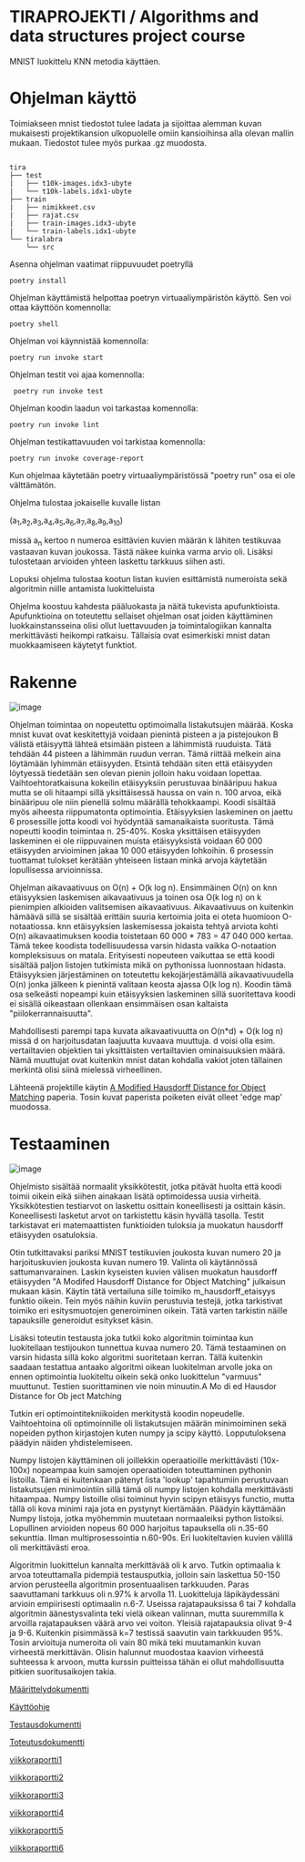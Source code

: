 # TIRAPROJEKTI / Algorithms and data structures project course

MNIST luokittelu KNN metodia käyttäen.


# Ohjelman käyttö

Toimiakseen mnist tiedostot tulee ladata ja sijoittaa alemman kuvan mukaisesti projektikansion ulkopuolelle omiin kansioihinsa alla olevan mallin mukaan.
Tiedostot tulee myös purkaa .gz muodosta.

```shell

tira
├── test
|   ├── t10k-images.idx3-ubyte
|   └── t10k-labels.idx1-ubyte
├── train
|   ├── nimikkeet.csv
|   ├── rajat.csv
|   ├── train-images.idx3-ubyte
|   └── train-labels.idx1-ubyte
└── tiralabra
    └── src
```

Asenna ohjelman vaatimat riippuvuudet poetryllä

```shell 
poetry install
```

Ohjelman käyttämistä helpottaa poetryn virtuaaliympäristön käyttö. Sen voi ottaa käyttöön komennolla:

```shell 
poetry shell
```

Ohjelman voi käynnistää komennolla:

```shell 
poetry run invoke start
```

Ohjelman testit voi ajaa komennolla:

```shell
 poetry run invoke test
```

Ohjelman koodin laadun voi tarkastaa komennolla:

```shell
poetry run invoke lint
```

Ohjelman testikattavuuden voi tarkistaa komennolla:

```shell 
poetry run invoke coverage-report
```

Kun ohjelmaa käytetään poetry virtuaaliympäristössä "poetry run" osa ei ole välttämätön. 


Ohjelma tulostaa jokaiselle kuvalle listan

(a<sub>1</sub>,a<sub>2</sub>,a<sub>3</sub>,a<sub>4</sub>,a<sub>5</sub>,a<sub>6</sub>,a<sub>7</sub>,a<sub>8</sub>,a<sub>9</sub>,a<sub>10</sub>)

missä a<sub>n</sub> kertoo n numeroa esittävien kuvien määrän k lähiten testikuvaa vastaavan kuvan joukossa. Tästä näkee kuinka varma arvio oli. 
Lisäksi tulostetaan arvioiden yhteen laskettu tarkkuus siihen asti.

Lopuksi ohjelma tulostaa kootun listan kuvien esittämistä numeroista sekä algoritmin niille antamista luokitteluista


Ohjelma koostuu kahdesta pääluokasta ja näitä tukevista apufunktioista. Apufunktioina on toteutettu sellaiset ohjelman osat joiden käyttäminen
luokkainstansseina olisi ollut luettavuuden ja toimintalogiikan kannalta merkittävästi heikompi ratkaisu. Tällaisia ovat esimerkiski mnist datan muokkaamiseen käytetyt
funktiot.

# Rakenne

![image](https://user-images.githubusercontent.com/49132322/225993774-6a0ebc6d-2a50-4ae9-a9b7-e1989bf62206.png)


Ohjelman toimintaa on nopeutettu optimoimalla listakutsujen määrää. Koska mnist kuvat ovat keskitettyjä voidaan pienintä pisteen a ja pistejoukon B
välistä etäisyyttä lähteä etsimään pisteen a lähimmistä ruuduista. Tätä tehdään 44 pisteen a lähimmän ruudun verran. Tämä riittää melkein aina löytämään
lyhimmän etäisyyden. Etsintä tehdään siten että etäisyyden löytyessä tiedetään sen olevan pienin jolloin haku voidaan lopettaa. Vaihtoehtoratkaisuna kokeilin
etäisyyksiin perustuvaa binääripuu hakua mutta se oli hitaampi sillä yksittäisessä haussa on vain n. 100 arvoa, eikä binääripuu ole niin pienellä
solmu määrällä tehokkaampi. Koodi sisältää myös aiheesta riippumatonta optimointia. Etäisyyksien laskeminen on jaettu 6 prosessille jotta koodi voi hyödyntää
samanaikaista suoritusta. Tämä nopeutti koodin toimintaa n. 25-40%. Koska yksittäisen etäisyyden laskeminen ei ole riippuvainen muista etäisyyksistä voidaan
60 000 etäisyyden arvioiminen jakaa 10 000 etäisyyden lohkoihin. 6 prosessin tuottamat tulokset kerätään yhteiseen listaan minkä arvoja käytetään lopullisessa
arvioinnissa.

Ohjelman aikavaativuus on O(n) + O(k log n). Ensimmäinen O(n) on knn etäisyyksien laskemisen aikavaativuus ja toinen osa O(k log n) on k pienimpien
alkioiden valitsemisen aikavaativuus. Aikavaativuus on kuitenkin hämäävä sillä se sisältää erittäin suuria kertoimia joita ei oteta huomioon O-notaatiossa.
knn etäisyyksien laskemisessa jokaista tehtyä arviota kohti O(n) aikavaatimuksen koodia toistetaan 60 000 * 783 = 47 040 000 kertaa. Tämä tekee koodista todellisuudessa
varsin hidasta vaikka O-notaation kompleksisuus on matala. Erityisesti nopeuteen vaikuttaa se että koodi sisältää paljon listojen tutkimista mikä on pythonissa
luonnostaan hidasta.
Etäisyyksien järjestäminen on toteutettu kekojärjestämällä aikavaativuudella O(n) jonka jälkeen
k pienintä valitaan keosta ajassa O(k log n). Koodin tämä osa selkeästi nopeampi kuin etäisyyksien laskeminen sillä suoritettava koodi ei sisällä
oikeastaan ollenkaan ensimmäisen osan kaltaista "piilokerrannaisuutta".

Mahdollisesti parempi tapa kuvata aikavaativuutta on O(n*d) + O(k log n) missä d on harjoitusdatan laajuutta kuvaava muuttuja. d voisi olla esim.
vertailtavien objektien tai yksittäisten vertailtavien ominaisuuksien määrä. Nämä muuttujat ovat kuitenkin mnist datan kohdalla vakiot joten tällainen
merkintä olisi siinä mielessä virheellinen. 

Lähteenä projektille käytin [A Modified Hausdorff Distance for Object Matching](https://citeseerx.ist.psu.edu/doc/10.1.1.1.8155) paperia. Tosin kuvat paperista poiketen eivät olleet 'edge map' muodossa.

# Testaaminen

![image](https://user-images.githubusercontent.com/49132322/225994650-198ec2b2-1d15-4143-a752-c8d537060c60.png)


Ohjelmisto sisältää normaalit yksikkötestit, jotka pitävät huolta että koodi toimii oikein eikä siihen ainakaan lisätä optimoidessa uusia virheitä. 
Yksikkötestien testiarvot on laskettu osittain koneellisesti ja osittain käsin. Koneellisesti lasketut arvot on tarkistettu käsin hyvällä tasolla.
Testit tarkistavat eri matemaattisten funktioiden tuloksia ja muokatun hausdorff etäisyyden osatuloksia.

Otin tutkittavaksi pariksi MNIST testikuvien joukosta kuvan numero 20 ja harjoituskuvien joukosta kuvan numero 19. Valinta oli käytännössä
sattumanvarainen. Laskin kyseisten kuvien välisen muokatun hausdorff etäisyyden "A Modifed Hausdorff Distance for Object Matching" julkaisun mukaan käsin.
Käytin tätä vertailuna sille toimiko m_hausdorff_etaisyys funktio oikein. Tein myös näihin kuviin perustuvia testejä, jotka tarkistivat toimiko eri
esitysmuotojen generoiminen oikein. Tätä varten tarkistin näille tapauksille generoidut esitykset käsin.

Lisäksi toteutin testausta joka tutkii koko algoritmin toimintaa kun luokitellaan testijoukon tunnettua kuvaa numero 20. Tämä testaaminen on varsin hidasta
sillä koko algoritmi suoritetaan kerran. Tällä kuitenkin saadaan testattua antaako algoritmi oikean luokitelman arvolle joka on ennen optimointia
luokiteltu oikein sekä onko luokittelun "varmuus" muuttunut. Testien suorittaminen vie noin minuutin.A Mo di ed Hausdor Distance for Ob ject Matching


Tutkin eri optimointitekniikoiden merkitystä koodin nopeudelle. Vaihtoehtoina oli optimoinnille oli listakutsujen määrän minimoiminen sekä nopeiden python kirjastojen kuten numpy ja scipy käyttö. Lopputuloksena päädyin näiden yhdistelemiseen. 

Numpy listojen käyttäminen oli joillekkin operaatioille merkittävästi (10x-100x) nopeampaa kuin samojen operaatioiden toteuttaminen pythonin listoilla.
Tämä ei kuitenkaan pätenyt lista 'lookup' tapahtumiin perustuvaan listakutsujen minimointiin sillä tämä oli numpy listojen kohdalla merkittävästi
hitaampaa. Numpy listoille olisi toiminut hyvin scipyn etäisyys functio, mutta tällä oli kova minimi raja jota en pystynyt kiertämään. Päädyin käyttämään
Numpy listoja, jotka myöhemmin muutetaan normaaleiksi python listoiksi. Lopullinen arvioiden nopeus 60 000 harjoitus tapauksella oli n.35-60 sekunttia.
Ilman multiprosessointia n.60-90s. Eri luokiteltavien kuvien välillä oli merkittävästi eroa.


Algoritmin luokittelun kannalta merkittävää oli k arvo. Tutkin optimaalia k arvoa toteuttamalla pidempiä testausputkia, jolloin sain laskettua 50-150 
arvion perusteella algoritmin prosentuaalisen tarkkuuden. Paras saavuttamani tarkkuus oli n.97% k arvolla 11. Luokitteluja läpikäydessäni arvioin 
empiirisesti optimaalin n.6-7. Useissa rajatapauksissa 6 tai 7 kohdalla algoritmin äänestysvalinta teki vielä oikean valinnan, mutta suuremmilla k arvoilla
rajatapauksen väärä arvo vei voiton. Yleisiä rajatapauksia olivat 9-4 ja 9-6. Kuitenkin pisimmässä k=7 testissä saavutin vain tarkkuuden 95%. Tosin arvioituja numeroita oli vain 80 mikä teki muutamankin kuvan virheestä merkittävän. Olisin halunnut muodostaa kaavion virheestä suhteessa k arvoon, mutta kurssin puitteissa tähän ei ollut mahdollisuutta pitkien suoritusaikojen takia. 



[Määrittelydokumentti](https://github.com/lxhelmer/tiralabra/blob/main/docs/M%C3%A4%C3%A4rittelydokumentti.md)

[Käyttöohje](https://github.com/lxhelmer/tiralabra/blob/main/docs/K%C3%A4ytt%C3%B6ohje.md)

[Testausdokumentti](https://github.com/lxhelmer/tiralabra/blob/main/docs/Testausdokumentti.md)

[Toteutusdokumentti](https://github.com/lxhelmer/tiralabra/blob/main/docs/Toteutusdokumentti.md)



[viikkoraportti1](https://github.com/lxhelmer/tiralabra/blob/main/viikkoraportit/viikkoraportti1.md)

[viikkoraportti2](https://github.com/lxhelmer/tiralabra/blob/main/viikkoraportit/viikkoraportt2.md)

[viikkoraportti3](https://github.com/lxhelmer/tiralabra/blob/main/viikkoraportit/viikkoraportti3.md)

[viikkoraportti4](https://github.com/lxhelmer/tiralabra/blob/main/viikkoraportit/viikkoraportti4.md)

[viikkoraportti5](https://github.com/lxhelmer/tiralabra/blob/main/viikkoraportit/viikkoraportti5.md)

[viikkoraportti6](https://github.com/lxhelmer/tiralabra/blob/main/viikkoraportit/viikkoraportti6.md)


